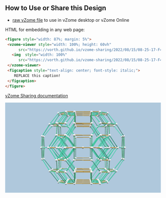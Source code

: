 
## How to Use or Share this Design

 - [raw vZome file](<https://raw.githubusercontent.com/vorth/vzome-sharing/main/2022/08/15/08-25-17-F4-1100-yellow/F4-1100-yellow.vZome>) to use in vZome desktop or vZome Online
 
 HTML for embedding in any web page:
 ```html
<figure style="width: 87%; margin: 5%">
  <vzome-viewer style="width: 100%; height: 60vh"
       src="https://vorth.github.io/vzome-sharing/2022/08/15/08-25-17-F4-1100-yellow/F4-1100-yellow.vZome" >
    <img  style="width: 100%"
       src="https://vorth.github.io/vzome-sharing/2022/08/15/08-25-17-F4-1100-yellow/F4-1100-yellow.png" >
  </vzome-viewer>
  <figcaption style="text-align: center; font-style: italic;">
     REPLACE this caption!
  </figcaption>
</figure>
 ```

[vZome Sharing documentation](https://vzome.github.io/vzome/sharing.html#how-it-works)

![Image](<F4-1100-yellow.png>)

